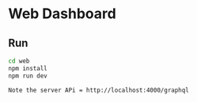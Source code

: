 # Web Dashboard

## Run

```bash
cd web
npm install
npm run dev
```

```
Note the server APi = http://localhost:4000/graphql
```
